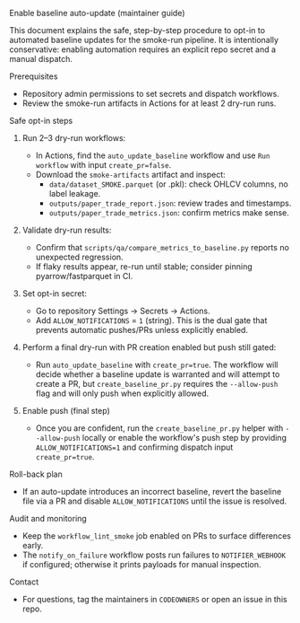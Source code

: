 Enable baseline auto-update (maintainer guide)

This document explains the safe, step-by-step procedure to opt-in to automated baseline updates for the smoke-run pipeline. It is intentionally conservative: enabling automation requires an explicit repo secret and a manual dispatch.

Prerequisites
- Repository admin permissions to set secrets and dispatch workflows.
- Review the smoke-run artifacts in Actions for at least 2 dry-run runs.

Safe opt-in steps
1. Run 2–3 dry-run workflows:
   - In Actions, find the `auto_update_baseline` workflow and use `Run workflow` with input `create_pr=false`.
   - Download the `smoke-artifacts` artifact and inspect:
     - `data/dataset_SMOKE.parquet` (or .pkl): check OHLCV columns, no label leakage.
     - `outputs/paper_trade_report.json`: review trades and timestamps.
     - `outputs/paper_trade_metrics.json`: confirm metrics make sense.

2. Validate dry-run results:
   - Confirm that `scripts/qa/compare_metrics_to_baseline.py` reports no unexpected regression.
   - If flaky results appear, re-run until stable; consider pinning pyarrow/fastparquet in CI.

3. Set opt-in secret:
   - Go to repository Settings → Secrets → Actions.
   - Add `ALLOW_NOTIFICATIONS` = `1` (string). This is the dual gate that prevents automatic pushes/PRs unless explicitly enabled.

4. Perform a final dry-run with PR creation enabled but push still gated:
   - Run `auto_update_baseline` with `create_pr=true`. The workflow will decide whether a baseline update is warranted and will attempt to create a PR, but `create_baseline_pr.py` requires the `--allow-push` flag and will only push when explicitly allowed.

5. Enable push (final step)
   - Once you are confident, run the `create_baseline_pr.py` helper with `--allow-push` locally or enable the workflow's push step by providing `ALLOW_NOTIFICATIONS=1` and confirming dispatch input `create_pr=true`.

Roll-back plan
- If an auto-update introduces an incorrect baseline, revert the baseline file via a PR and disable `ALLOW_NOTIFICATIONS` until the issue is resolved.

Audit and monitoring
- Keep the `workflow_lint_smoke` job enabled on PRs to surface differences early.
- The `notify_on_failure` workflow posts run failures to `NOTIFIER_WEBHOOK` if configured; otherwise it prints payloads for manual inspection.

Contact
- For questions, tag the maintainers in `CODEOWNERS` or open an issue in this repo.
